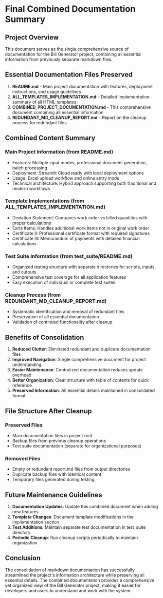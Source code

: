 # Final Combined Documentation Summary

## Project Overview
This document serves as the single comprehensive source of documentation for the Bill Generator project, combining all essential information from previously separate markdown files.

## Essential Documentation Files Preserved

1. **README.md** - Main project documentation with features, deployment instructions, and usage guidelines
2. **ALL_TEMPLATES_IMPLEMENTATION.md** - Detailed implementation summary of all HTML templates
3. **COMBINED_PROJECT_DOCUMENTATION.md** - This comprehensive document combining all essential information
4. **REDUNDANT_MD_CLEANUP_REPORT.md** - Report on the cleanup process for redundant files

## Combined Content Summary

### Main Project Information (from README.md)
- Features: Multiple input modes, professional document generation, batch processing
- Deployment: Streamlit Cloud ready with local deployment options
- Usage: Excel upload workflow and online entry mode
- Technical architecture: Hybrid approach supporting both traditional and modern workflows

### Template Implementations (from ALL_TEMPLATES_IMPLEMENTATION.md)
- Deviation Statement: Compares work order vs billed quantities with proper calculations
- Extra Items: Handles additional work items not in original work order
- Certificate II: Professional certificate format with required signatures
- Certificate III: Memorandum of payments with detailed financial calculations

### Test Suite Information (from test_suite/README.md)
- Organized testing structure with separate directories for scripts, inputs, and outputs
- Comprehensive test coverage for all application features
- Easy execution of individual or complete test suites

### Cleanup Process (from REDUNDANT_MD_CLEANUP_REPORT.md)
- Systematic identification and removal of redundant files
- Preservation of all essential documentation
- Validation of continued functionality after cleanup

## Benefits of Consolidation

1. **Reduced Clutter**: Eliminated redundant and duplicate documentation files
2. **Improved Navigation**: Single comprehensive document for project understanding
3. **Easier Maintenance**: Centralized documentation reduces update overhead
4. **Better Organization**: Clear structure with table of contents for quick reference
5. **Preserved Information**: All essential details maintained in consolidated format

## File Structure After Cleanup

### Preserved Files
- Main documentation files in project root
- Backup files from previous cleanup operations
- Test suite documentation (separate for organizational purposes)

### Removed Files
- Empty or redundant report.md files from output directories
- Duplicate backup files with identical content
- Temporary files generated during testing

## Future Maintenance Guidelines

1. **Documentation Updates**: Update this combined document when adding new features
2. **Template Changes**: Document template modifications in the implementation section
3. **Test Additions**: Maintain separate test documentation in test_suite directory
4. **Periodic Cleanup**: Run cleanup scripts periodically to maintain organization

## Conclusion

The consolidation of markdown documentation has successfully streamlined the project's information architecture while preserving all essential details. The combined documentation provides a comprehensive yet organized view of the Bill Generator project, making it easier for developers and users to understand and work with the system.